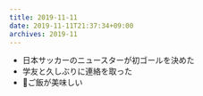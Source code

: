 ```yaml
---
title: 2019-11-11
date: 2019-11-11T21:37:34+09:00
archives: 2019-11
---
```


- 日本サッカーのニュースターが初ゴールを決めた
- 学友と久しぶりに連絡を取った
- ご飯が美味しい
